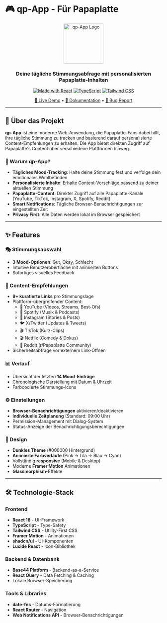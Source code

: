 # 🎮 qp-App - Für Papaplatte

<div align="center">
  <img src="https://static-cdn.jtvnw.net/badges/v1/f8fb2a30-095d-4c75-b0d3-c2fd327becda/2" alt="qp-App Logo" width="128" height="128">
  
  ### Deine tägliche Stimmungsabfrage mit personalisierten Papaplatte-Inhalten
  
  [![Made with React](https://img.shields.io/badge/Made%20with-React-61DAFB?style=for-the-badge&logo=react)](https://reactjs.org/)
  [![TypeScript](https://img.shields.io/badge/TypeScript-007ACC?style=for-the-badge&logo=typescript&logoColor=white)](https://www.typescriptlang.org/)
  [![Tailwind CSS](https://img.shields.io/badge/Tailwind_CSS-38B2AC?style=for-the-badge&logo=tailwind-css&logoColor=white)](https://tailwindcss.com/)
  
  [🚀 Live Demo](https://deine-app-url.com) • [📖 Dokumentation](#features) • [🐛 Bug Report](https://github.com/dein-username/qp-app/issues)
</div>

---

## 📖 Über das Projekt

**qp-App** ist eine moderne Web-Anwendung, die Papaplatte-Fans dabei hilft, ihre tägliche Stimmung zu tracken und basierend darauf personalisierte Content-Empfehlungen zu erhalten. Die App bietet direkten Zugriff auf Papaplatte's Content über verschiedene Plattformen hinweg.

### 🎯 Warum qp-App?

- **Tägliches Mood-Tracking**: Halte deine Stimmung fest und verfolge dein emotionales Wohlbefinden
- **Personalisierte Inhalte**: Erhalte Content-Vorschläge passend zu deiner aktuellen Stimmung
- **Papaplatte-Content**: Direkter Zugriff auf alle Papaplatte-Kanäle (YouTube, TikTok, Instagram, X, Spotify, Reddit)
- **Smart Notifications**: Tägliche Browser-Benachrichtigungen zur eingestellten Zeit
- **Privacy First**: Alle Daten werden lokal im Browser gespeichert

---

## ✨ Features

### 🎭 Stimmungsauswahl
- **3 Mood-Optionen**: Gut, Okay, Schlecht
- Intuitive Benutzeroberfläche mit animierten Buttons
- Sofortiges visuelles Feedback

### 📱 Content-Empfehlungen
- **9+ kuratierte Links** pro Stimmungslage
- Plattform-übergreifender Content:
  - 🎥 YouTube (Videos, Streams, Best-Ofs)
  - 🎵 Spotify (Musik & Podcasts)
  - 📸 Instagram (Stories & Posts)
  - 🐦 X/Twitter (Updates & Tweets)
  - 🎬 TikTok (Kurz-Clips)
  - 🎬 Netflix (Comedy & Dokus)
  - 💬 Reddit (r/Papaplatte Community)
- Sicherheitsabfrage vor externem Link-Öffnen

### 📊 Verlauf
- Übersicht der letzten **14 Mood-Einträge**
- Chronologische Darstellung mit Datum & Uhrzeit
- Farbcodierte Stimmungs-Icons

### ⚙️ Einstellungen
- **Browser-Benachrichtigungen** aktivieren/deaktivieren
- **Individuelle Zeitplanung** (Standard: 09:00 Uhr)
- Permission-Management mit Dialog-System
- Status-Anzeige der Benachrichtigungsberechtigungen

### 🎨 Design
- **Dunkles Theme** (#000000 Hintergrund)
- **Animierte Farbverläufe** (Pink → Lila → Blau → Cyan)
- Vollständig **responsive** (Mobile & Desktop)
- Moderne **Framer Motion** Animationen
- **Glassmorphism**-Effekte

---

## 🛠️ Technologie-Stack

### Frontend
- **React 18** - UI-Framework
- **TypeScript** - Type-Safety
- **Tailwind CSS** - Utility-First CSS
- **Framer Motion** - Animationen
- **shadcn/ui** - UI-Komponenten
- **Lucide React** - Icon-Bibliothek

### Backend & Datenbank
- **Base44 Platform** - Backend-as-a-Service
- **React Query** - Data Fetching & Caching
- Lokale Browser-Speicherung

### Tools & Libraries
- **date-fns** - Datums-Formatierung
- **React Router** - Navigation
- **Web Notifications API** - Browser-Benachrichtigungen
